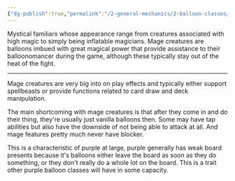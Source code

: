 ```yaml
---
{"dg-publish":true,"permalink":"/2-general-mechanics/2-balloon-classes/6-about-mage-creatures/"}
---
```


Mystical familiars whose appearance range from creatures associated with high magic to simply being inflatable magicians. Mage creatures are balloons imbued with great magical power that provide assistance to their balloonomancer during the game, although these typically stay out of the heat of the fight.

---

Mage creatures are very big into on play effects and typically either support spellbeasts or provide functions related to card draw and deck manipulation.

The main shortcoming with mage creatures is that after they come in and do their thing, they're usually just vanilla balloons then. Some may have tap abilities but also have the downside of not being able to attack at all. And mage features pretty much never have blocker.

This is a characteristic of purple at large, purple generally has weak board presents because it's balloons either leave the board as soon as they do something, or they don't really do a whole lot on the board. This is a trait other purple balloon classes will have in some capacity.